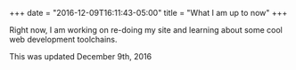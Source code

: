 +++
date = "2016-12-09T16:11:43-05:00"
title = "What I am up to now"
+++

Right now, I am working on re-doing my site and learning about some cool web development toolchains.

This was updated December 9th, 2016